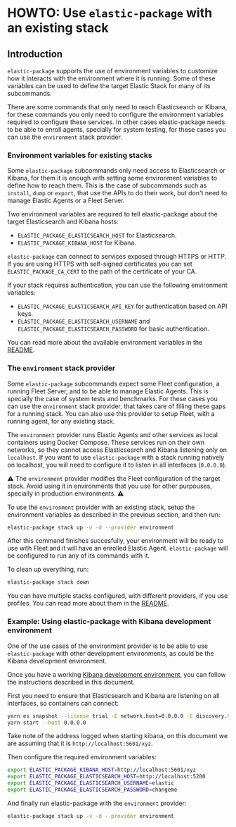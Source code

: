 # HOWTO: Use `elastic-package` with an existing stack


## Introduction

`elastic-package` supports the use of environment variables to customize how it
interacts with the environment where it is running. Some of these variables can
be used to define the target Elastic Stack for many of its subcommands.

There are some commands that only need to reach Elasticsearch or Kibana, for
these commands you only need to configure the environment variables required to
configure these services. In other cases elastic-package needs to be able to
enroll agents, specially for system testing, for these cases you can use
the `environment` stack provider.


### Environment variables for existing stacks

Some `elastic-package` subcommands only need access to Elasticsearch or Kibana,
for them it is enough with setting some environment variables to define how to
reach them.
This is the case of subcommands such as `install`, `dump` or `export`, that use
the APIs to do their work, but don't need to manage Elastic Agents or a Fleet
Server.

Two environment variables are required to tell elastic-package about the target
Elasticsearch and Kibana hosts:
- `ELASTIC_PACKAGE_ELASTICSEARCH_HOST` for Elasticsearch.
- `ELASTIC_PACKAGE_KIBANA_HOST` for Kibana.

`elastic-package` can connect to services exposed through HTTPS or HTTP. If you
are using HTTPS with self-signed certificates you can set
`ELASTIC_PACKAGE_CA_CERT` to the path of the certificate of your CA. 

If your stack requires authentication, you can use the following environment
variables:
- `ELASTIC_PACKAGE_ELASTICSEARCH_API_KEY` for authentication based on API keys.
- `ELASTIC_PACKAGE_ELASTICSEARCH_USERNAME` and
  `ELASTIC_PACKAGE_ELASTICSEARCH_PASSWORD` for basic authentication.

You can read more about the available environment variables in the [README](https://github.com/elastic/elastic-package/blob/main/README.md#useful-environment-variables).


### The `environment` stack provider

Some `elastic-package` subcommands expect some Fleet configuration, a running
Fleet Server, and to be able to manage Elastic Agents. This is specially the
case of system tests and benchmarks.
For these cases you can use the `environment` stack provider, that takes care of
filling these gaps for a running stack.
You can also use this provider to setup Fleet, with a running agent, for any
existing stack.

The `environment` provider runs Elastic Agents and other services as local
containers using Docker Compose. These services run on their own networks, so
they cannot access Elasticsearch and Kibana listening only on `localhost`.
If you want to use `elastic-package` with a stack running natively on localhost,
you will need to configure it to listen in all interfaces (`0.0.0.0`).

:warning: The `environment` provider modifies the Fleet configuration of the
target stack. Avoid using it in environments that you use for other purpouses,
specially in production environments. :warning:

To use the `environment` provider with an existing stack, setup the environment
variables as described in the previous section, and then run:
```sh
elastic-package stack up -v -d --provider environment
```

After this command finishes succesfully, your environment will be ready to use
with Fleet and it will have an enrolled Elastic Agent. `elastic-package` will be
configured to run any of its commands with it.

To clean up everything, run:
```sh
elastic-package stack down
```

You can have multiple stacks configured, with different providers, if you use
profiles. You can read more about them in the [README](https://github.com/elastic/elastic-package/blob/main/README.md#elastic-package-profiles-1).


### Example: Using elastic-package with Kibana development environment

One of the use cases of the environment provider is to be able to use
`elastic-package` with other development environments, as could be the Kibana
development environment.

Once you have a working [Kibana development environment](https://github.com/elastic/kibana/blob/main/CONTRIBUTING.md),
you can follow the instructions described in this document.

First you need to ensure that Elasticsearch and Kibana are listening on all
interfaces, so containers can connect:
```sh
yarn es snapshot --license trial -E network.host=0.0.0.0 -E discovery.type=single-node
yarn start --host 0.0.0.0
```

Take note of the address logged when starting kibana, on this document we are
assuming that it is `http://localhost:5601/xyz`.

Then configure the required environment variables:
```sh
export ELASTIC_PACKAGE_KIBANA_HOST=http://localhost:5601/xyz
export ELASTIC_PACKAGE_ELASTICSEARCH_HOST=http://localhost:5200
export ELASTIC_PACKAGE_ELASTICSEARCH_USERNAME=elastic
export ELASTIC_PACKAGE_ELASTICSEARCH_PASSWORD=changeme
```

And finally run elastic-package with the `environment` provider:
```sh
elastic-package stack up -v -d --provider environment
```
